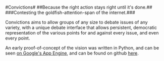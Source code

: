#Convictions#
##Because the right action stays right until it's done.##
###Contesting the goldfish-attention-span of the internet.###

Convictions aims to allow groups of any size to debate issues of any variety, with a unique debate interface that allows persistent, democratic representation of the various points for and against every issue, and even every point.

An early proof-of-concept of the vision was written in Python, and can be seen [on Google's App Engine](http://my-convictions.appspot.com/), and can be found on github [here](https://github.com/flyswatter/convictions).